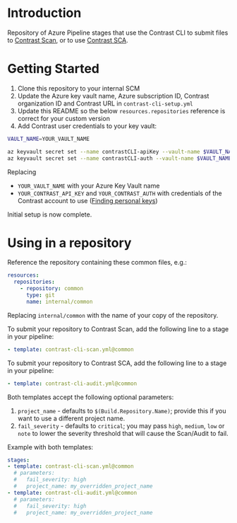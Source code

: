 # Introduction 
Repository of Azure Pipeline stages that use the Contrast CLI to submit files to [Contrast Scan](https://docs.contrastsecurity.com/en/scan.html), or to use [Contrast SCA](https://docs.contrastsecurity.com/en/sca.html).

# Getting Started
1. Clone this repository to your internal SCM
1. Update the Azure key vault name, Azure subscription ID, Contrast organization ID and Contrast URL in `contrast-cli-setup.yml`
1. Update this README so the below `resources.repositories` reference is correct for your custom version
1. Add Contrast user credentials to your key vault:
```bash
VAULT_NAME=YOUR_VAULT_NAME

az keyvault secret set --name contrastCLI-apiKey --vault-name $VAULT_NAME --value YOUR_CONTRAST_API_KEY
az keyvault secret set --name contrastCLI-auth --vault-name $VAULT_NAME --value YOUR_CONTRAST_AUTH
```
Replacing
- `YOUR_VAULT_NAME` with your Azure Key Vault name
- `YOUR_CONTRAST_API_KEY` and `YOUR_CONTRAST_AUTH` with credentials of the Contrast account to use ([Finding personal keys](https://docs.contrastsecurity.com/en/personal-keys.html))

Initial setup is now complete.

# Using in a repository

Reference the repository containing these common files, e.g.:

```yaml
resources:
  repositories:
    - repository: common
      type: git
      name: internal/common
```
Replacing `internal/common` with the name of your copy of the repository.

To submit your repository to Contrast Scan, add the following line to a stage in your pipeline:
```yaml
- template: contrast-cli-scan.yml@common
```

To submit your repository to Contrast SCA, add the following line to a stage in your pipeline:
```yaml
- template: contrast-cli-audit.yml@common
```

Both templates accept the following optional parameters:

1. `project_name` - defaults to `$(Build.Repository.Name)`; provide this if you want to use a different project name.
1. `fail_severity` - defaults to `critical`; you may pass `high`, `medium`, `low` or `note` to lower the severity threshold that will cause the Scan/Audit to fail.

Example with both templates:

```yaml
stages:
- template: contrast-cli-scan.yml@common
  # parameters:
  #   fail_severity: high
  #   project_name: my_overridden_project_name
- template: contrast-cli-audit.yml@common
  # parameters:
  #   fail_severity: high
  #   project_name: my_overridden_project_name
```